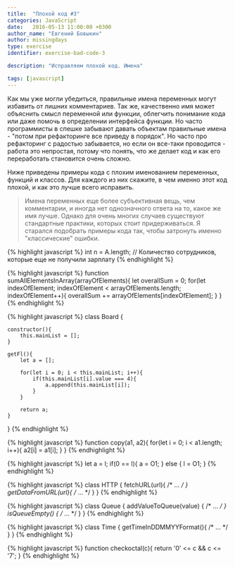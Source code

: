 ```yaml
---
title:  "Плохой код #3"
categories: JavaScript
date:   2016-05-13 11:00:00 +0300
author_name: "Евгений Бовыкин"
author: missingdays
type: exercise
identifier: exercise-bad-code-3

description: "Исправляем плохой код. Имена"

tags: [javascript]
---
```


Как мы уже могли убедиться, правильные имена переменных могут избавить от лишних комментариев. Так же, качественно имя может объяснить смысл переменной или функции, облегчить понимание кода или даже помочь в определении интерфейса функции. Но часто программисты в спешке забывают давать объектам правильные имена - "потом при рефакторинге все приведу в порядок". Но часто про рефакторинг с радостью забывается, но если он все-таки проводится - работа это непростая, потому что понять, что же делает код и как его переработать становится очень сложно.

Ниже приведены примеры кода с плохим именованием переменных, функций и классов. Для каждого из них скажите, в чем именно этот код плохой, и как это лучше всего исправить.

> Имена переменных еще более субъективная вещь, чем комментарии, и иногда нет однозначного ответа на то, какое же имя лучше. Однако для очень многих случаев существуют стандартные практики, которых стоит придерживаться. Я старался подобрать примеры кода так, чтобы затронуть именно "классические" ошибки.

{% highlight javascript %}
int n = A.length; // Количество сотрудников, которые еще не получили зарплату
{% endhighlight %}

{% highlight javascript %}
function sumAllElementsInArray(arrayOfElements){
    let overallSum = 0;
    for(let indexOfElement; indexOfElement < arrayOfElements.length; indexOfElement++){
        overallSum += arrayOfElements[indexOfElement];
    }
}
{% endhighlight %}

{% highlight javascript %}
class Board {
    
    constructor(){
        this.mainList = [];
    }

    getFl(){
        let a = [];

        for(let i = 0; i < this.mainList; i++){
            if(this.mainList[i].value === 4){
                a.append(this.mainList[i]);
            }
        }

        return a;
    }
}
{% endhighlight %}

{% highlight javascript %}
function copy(a1, a2){
    for(let i = 0; i < a1.length; i++){
        a2[i] = a1[i];
    }
}
{% endhighlight %}

{% highlight javascript %}
let a = l;
if(0 == l){
    a = O1;
} else {
    l = O1;
}
{% endhighlight %}

{% highlight javascript %}
class HTTP {
    fetchURL(url){ /* ... */ }
    getDataFromURL(url){ /* ... */ }
}
{% endhighlight %}

{% highlight javascript %}
class Queue {
    addValueToQueue(value) { /* ... */ }
    isQueueEmpty() { /* ... */ }
}
{% endhighlight %}

{% highlight javascript %}
class Time {
    getTimeInDDMMYYFormat(){ /* ... */ }
}
{% endhighlight %}

{% highlight javascript %}
function checkoctal(c){
    return '0' <= c && c <= '7';
}
{% endhighlight %}